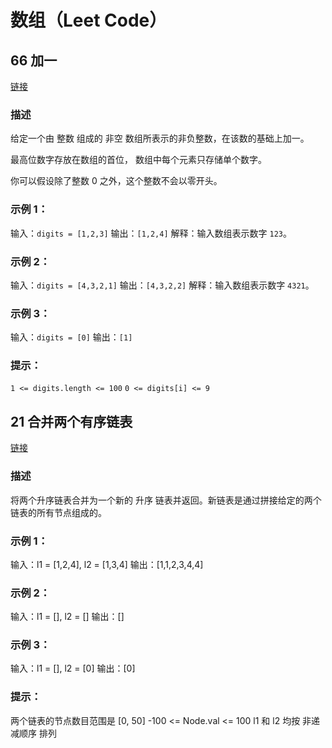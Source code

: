 # 数组（Leet Code）

## 66 加一

[链接](https://leetcode-cn.com/problems/plus-one/)

### 描述

给定一个由 整数 组成的 非空 数组所表示的非负整数，在该数的基础上加一。

最高位数字存放在数组的首位， 数组中每个元素只存储单个数字。

你可以假设除了整数 0 之外，这个整数不会以零开头。

 

### 示例 1：

输入：`digits = [1,2,3]`
输出：`[1,2,4]`
解释：输入数组表示数字 `123`。

### 示例 2：

输入：`digits = [4,3,2,1]`
输出：`[4,3,2,2]`
解释：输入数组表示数字 `4321`。

### 示例 3：

输入：`digits = [0]`
输出：`[1]`

### 提示：

`1 <= digits.length <= 100`
`0 <= digits[i] <= 9`



## 21 合并两个有序链表

[链接](https://leetcode-cn.com/problems/merge-two-sorted-lists)

### 描述

将两个升序链表合并为一个新的 升序 链表并返回。新链表是通过拼接给定的两个链表的所有节点组成的。 

 

### 示例 1：

输入：l1 = [1,2,4], l2 = [1,3,4]
输出：[1,1,2,3,4,4]

### 示例 2：

输入：l1 = [], l2 = []
输出：[]

### 示例 3：

输入：l1 = [], l2 = [0]
输出：[0]

### 提示：

两个链表的节点数目范围是 [0, 50]
-100 <= Node.val <= 100
l1 和 l2 均按 非递减顺序 排列